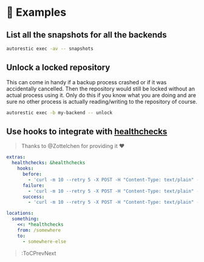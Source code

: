 # 🐣 Examples

## List all the snapshots for all the backends

```bash
autorestic exec -av -- snapshots
```

## Unlock a locked repository

This can come in handy if a backup process crashed or if it was accidentally cancelled. Then the repository would still be locked without an actual process using it. Only do this if you know what you are doing and are sure no other process is actually reading/writing to the repository of course.

```bash
autorestic exec -b my-backend -- unlock
```

## Use hooks to integrate with [healthchecks](https://healthchecks.io/)

> Thanks to @Zottelchen for providing it ❤️

```yaml
extras:
  healthchecks: &healthchecks
    hooks:
      before:
        - 'curl -m 10 --retry 5 -X POST -H "Content-Type: text/plain" --data "Starting backup for location: ${AUTORESTIC_LOCATION}" https://<healthchecks-url>/ping/<uid>/start'
      failure:
        - 'curl -m 10 --retry 5 -X POST -H "Content-Type: text/plain" --data "Backup failed for location: ${AUTORESTIC_LOCATION}" https://<healthchecks-url>/ping/<uid>/fail'
      success:
        - 'curl -m 10 --retry 5 -X POST -H "Content-Type: text/plain" --data "Backup successful for location: ${AUTORESTIC_LOCATION}" https://<healthchecks-url>/ping/<uid>'

locations:
  something:
    <<: *healthchecks
    from: /somewhere
    to:
      - somewhere-else
```

> :ToCPrevNext
